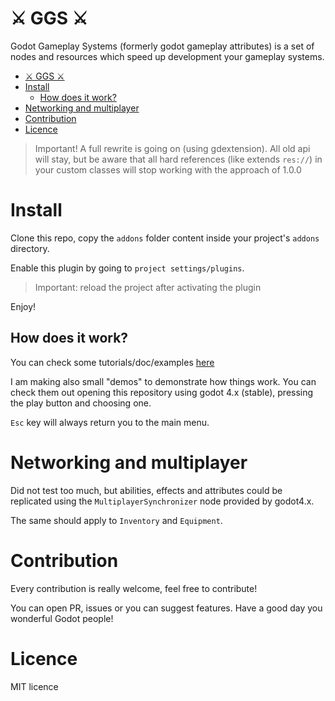 ⚔️ GGS ⚔️
=======

Godot Gameplay Systems (formerly godot gameplay attributes) is a set of nodes and resources which speed up development your gameplay systems.

- [⚔️ GGS ⚔️](#️-ggs-️)
- [Install](#install)
  - [How does it work?](#how-does-it-work)
- [Networking and multiplayer](#networking-attributes-effects-and-abilities)
- [Contribution](#contribution)
- [Licence](#licence)

> Important! A full rewrite is going on (using gdextension). All old api will stay, but be aware that all hard references (like extends `res://`) in your custom classes will stop working with the approach of 1.0.0

# Install

Clone this repo, copy the `addons` folder content inside your project's `addons` directory.

Enable this plugin by going to `project settings/plugins`.

> Important: reload the project after activating the plugin

Enjoy! 

## How does it work?

You can check some tutorials/doc/examples [here](./docs/readme.md)

I am making also small "demos" to demonstrate how things work. You can check them out opening this repository using godot 4.x (stable), pressing the play button and choosing one.

`Esc` key will always return you to the main menu.

# Networking and multiplayer

Did not test too much, but abilities, effects and attributes could be replicated using the `MultiplayerSynchronizer` node provided by godot4.x.

The same should apply to `Inventory` and `Equipment`.

# Contribution

Every contribution is really welcome, feel free to contribute!

You can open PR, issues or you can suggest features. Have a good day you wonderful Godot people!

# Licence

MIT licence
